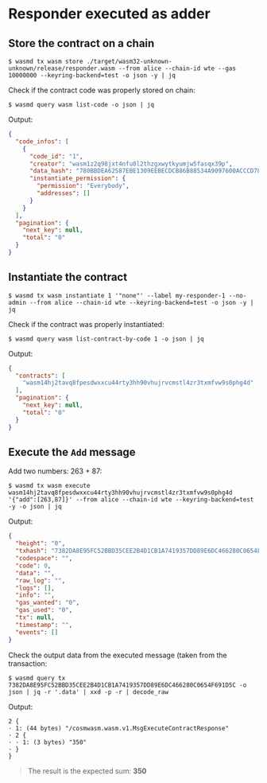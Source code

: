 # Responder executed as adder

## Store the contract on a chain

```shell
$ wasmd tx wasm store ./target/wasm32-unknown-unknown/release/responder.wasm --from alice --chain-id wte --gas 10000000 --keyring-backend=test -o json -y | jq
```

Check if the contract code was properly stored on chain:

```shell
$ wasmd query wasm list-code -o json | jq
```

Output:

```json
{
  "code_infos": [
    {
      "code_id": "1",
      "creator": "wasm1z2q98jxt4nfu0l2thzgxwytkyumjw5fasqx39p",
      "data_hash": "780BBDEA62587EBE1309EEBECDCB86B88534A9097600ACCCD7866A50310F5266",
      "instantiate_permission": {
        "permission": "Everybody",
        "addresses": []
      }
    }
  ],
  "pagination": {
    "next_key": null,
    "total": "0"
  }
}
```

## Instantiate the contract

```shell
$ wasmd tx wasm instantiate 1 '"none"' --label my-responder-1 --no-admin --from alice --chain-id wte --keyring-backend=test -o json -y | jq
```

Check if the contract was properly instantiated:
 
```shell
$ wasmd query wasm list-contract-by-code 1 -o json | jq
```

Output:

```json
{
  "contracts": [
    "wasm14hj2tavq8fpesdwxxcu44rty3hh90vhujrvcmstl4zr3txmfvw9s0phg4d"
  ],
  "pagination": {
    "next_key": null,
    "total": "0"
  }
}
```

## Execute the `Add` message

Add two numbers: 263 + 87:

```shell
$ wasmd tx wasm execute wasm14hj2tavq8fpesdwxxcu44rty3hh90vhujrvcmstl4zr3txmfvw9s0phg4d '{"add":[263,87]}' --from alice --chain-id wte --keyring-backend=test -y -o json | jq
```

Output:

```json
{
  "height": "0",
  "txhash": "7382DA8E95FC52BBD35CEE2B4D1CB1A7419357DD89E6DC466280C0654F691D5C",
  "codespace": "",
  "code": 0,
  "data": "",
  "raw_log": "",
  "logs": [],
  "info": "",
  "gas_wanted": "0",
  "gas_used": "0",
  "tx": null,
  "timestamp": "",
  "events": []
}
```

Check the output data from the executed message (taken from the transaction:

```shell
$ wasmd query tx 7382DA8E95FC52BBD35CEE2B4D1CB1A7419357DD89E6DC466280C0654F691D5C -o json | jq -r '.data' | xxd -p -r | decode_raw
```

Output:

```text
2 {
· 1: (44 bytes) "/cosmwasm.wasm.v1.MsgExecuteContractResponse"
· 2 {
· · 1: (3 bytes) "350"
· }
}
```

> The result is the expected sum: **350**
